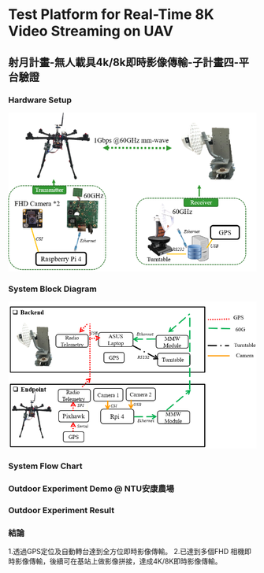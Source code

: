# Test Platform for Real-Time 8K Video Streaming on UAV
## 射月計畫-無人載具4k/8k即時影像傳輸-子計畫四-平台驗證
### Hardware Setup
![image](擷取0.PNG)


### System Block Diagram
![image](擷取1.PNG)

### System Flow Chart


### Outdoor Experiment Demo @ NTU安康農場


### Outdoor Experiment Result



### 結論
1.透過GPS定位及自動轉台達到全方位即時影像傳輸。
2.已達到多個FHD 相機即時影像傳輸，後續可在基站上做影像拼接，達成4K/8K即時影像傳輸。
